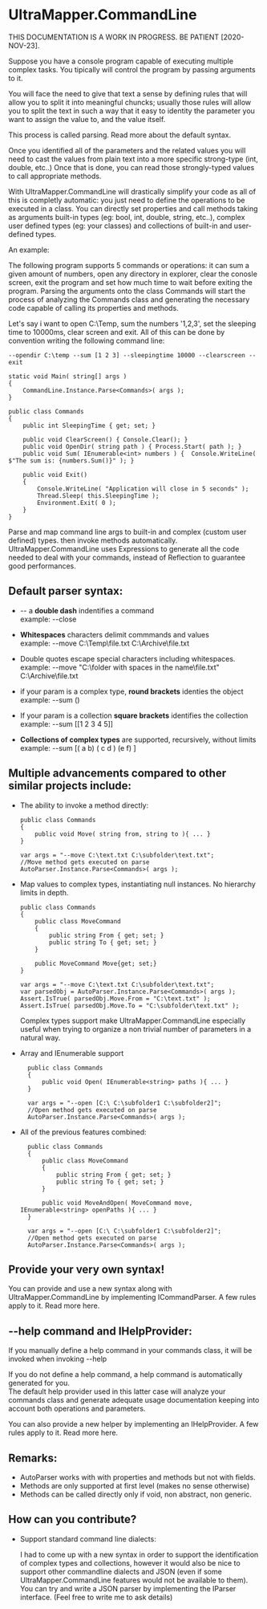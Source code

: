 # UltraMapper.CommandLine

THIS DOCUMENTATION IS A WORK IN PROGRESS. BE PATIENT [2020-NOV-23].


Suppose you have a console program capable of executing multiple complex tasks.
You tipically will control the program by passing arguments to it.

You will face the need to give that text a sense by defining rules that will allow you to split it into meaningful chuncks;
usually those rules will allow you to split the text in such a way that it easy to identity the parameter you want to assign the value to, and the value itself.

This process is called parsing. Read more about the default syntax.

Once you identified all of the parameters and the related values you will need to cast the values from plain text into a more specific strong-type (int, double, etc..)
Once that is done, you can read those strongly-typed values to call appropriate methods.

With UltraMapper.CommandLine will drastically simplify your code as all of this is completly automatic: you just need to define the operations to be executed in a class.
You can directly set properties and call methods taking as arguments built-in types (eg: bool, int, double, string, etc..), complex user defined types (eg: your classes)
and collections of built-in and user-defined types.

An example:

The following program supports 5 commands or operations: it can sum a given amount of numbers, open any directory in explorer, clear the conosle screen, exit the program and set how much time to wait before exiting the program. 
Parsing the arguments onto the class Commands will start the process of analyzing the Commands class and generating the necessary code capable of calling its properties and methods.

Let's say i want to open C:\Temp, sum the numbers '1,2,3', set the sleeping time to 10000ms, clear screen and exit.
All of this can be done by convention writing the following command line:

    --opendir C:\temp --sum [1 2 3] --sleepingtime 10000 --clearscreen --exit

    static void Main( string[] args )
    {
        CommandLine.Instance.Parse<Commands>( args );
    }

    public class Commands
    {
        public int SleepingTime { get; set; }
        
        public void ClearScreen() { Console.Clear(); }
        public void OpenDir( string path ) { Process.Start( path ); }
        public void Sum( IEnumerable<int> numbers ) {  Console.WriteLine( $"The sum is: {numbers.Sum()}" ); }
        
        public void Exit()
        {
            Console.WriteLine( "Application will close in 5 seconds" );
            Thread.Sleep( this.SleepingTime );
            Environment.Exit( 0 );
        }
    }
    

Parse and map command line args to built-in and complex (custom user defined) types. then invoke methods automatically.
UltraMapper.CommandLine uses Expressions to generate all the code needed to deal with your commands, instead of Reflection to guarantee good performances.     

## Default parser syntax:
 
  - --<commmandName> a <b>double dash</b> indentifies a command      
    example: --close
    
  - <b>Whitespaces</b> characters delimit commmands and values       
  example: --move C:\Temp\file.txt C:\Archive\file.txt 
    
  - Double quotes escape special characters including whitespaces.      
  example: --move "C:\folder with spaces in the name\file.txt" C:\Archive\file.txt 
    
  - if your param is a complex type, <b>round brackets</b> identies the object      
  example: --sum ()
    
  - If your param is a collection <b>square brackets</b> identifies the collection       
  example: --sum [[1 2 3 4 5]]  
    
  - <b>Collections of complex types</b> are supported, recursively, without limits
example: --sum [( a b) ( c d ) (e f) ]    
  
## Multiple advancements compared to other similar projects include:

  - The ability to invoke a method directly:

        public class Commands
        {
            public void Move( string from, string to ){ ... }
        }

        var args = "--move C:\text.txt C:\subfolder\text.txt";   
        //Move method gets executed on parse
        AutoParser.Instance.Parse<Commands>( args );       

  - Map values to complex types, instantiating null instances.
    No hierarchy limits in depth.

        public class Commands
        {
            public class MoveCommand
            {
                public string From { get; set; }
                public string To { get; set; }
            }

            public MoveCommand Move{get; set;}
        }

        var args = "--move C:\text.txt C:\subfolder\text.txt";   
        var parsedObj = AutoParser.Instance.Parse<Commands>( args );       
        Assert.IsTrue( parsedObj.Move.From = "C:\text.txt" );
        Assert.IsTrue( parsedObj.Move.To = "C:\subfolder\text.txt" );
      
      Complex types support make UltraMapper.CommandLine especially useful when trying to organize
      a non trivial number of parameters in a natural way.
      
- Array and IEnumerable support

        public class Commands
        {
            public void Open( IEnumerable<string> paths ){ ... }
        }

        var args = "--open [C:\ C:\subfolder1 C:\subfolder2]";   
        //Open method gets executed on parse
        AutoParser.Instance.Parse<Commands>( args );      

- All of the previous features combined:

        public class Commands
        {
            public class MoveCommand
            {
                public string From { get; set; }
                public string To { get; set; }
            }

            public void MoveAndOpen( MoveCommand move, IEnumerable<string> openPaths ){ ... }
        }

        var args = "--open [C:\ C:\subfolder1 C:\subfolder2]";   
        //Open method gets executed on parse
        AutoParser.Instance.Parse<Commands>( args );      


## Provide your very own syntax!
You can provide and use a new syntax along with UltraMapper.CommandLine by implementing ICommandParser.
A few rules apply to it. Read more here.
    
## --help command and IHelpProvider:
If you manually define a help command in your commands class, it will be invoked when invoking --help

If you do not define a help command, a help command is automatically generated for you.   
The default help provider used in this latter case will analyze your commands class and generate adequate usage documentation keeping into account both operations and parameters.

You can also provide a new helper by implementing an IHelpProvider. A few rules apply to it. Read more here.
    
## Remarks:

- AutoParser works with with properties and methods but not with fields.
- Methods are only supported at first level (makes no sense otherwise)
- Methods can be called directly only if void, non abstract, non generic.    

## How can you contribute?

- Support standard command line dialects:
    
    I had to come up with a new syntax in order to support the identification of complex types and collections, however it would also be nice to support other commandline dialects and JSON (even if some UltraMapper.CommandLine features would not be available to them).
    You can try and write a JSON parser by implementing the IParser interface. (Feel free to write me to ask details)


